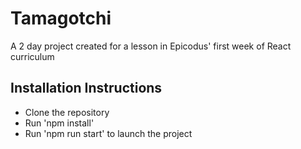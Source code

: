 # Tamagotchi
A 2 day project created for a lesson in Epicodus' first week of React curriculum

## Installation Instructions
* Clone the repository
* Run 'npm install'
* Run 'npm run start' to launch the project
